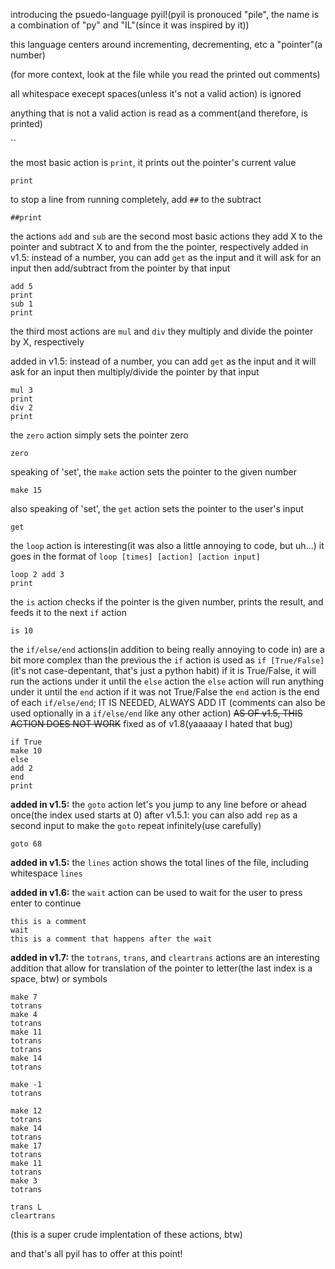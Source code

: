 introducing the psuedo-language pyil!(pyil is pronouced "pile", the name is a combination of "py" and "IL"(since it was inspired by it))
<!--(specifically it's inspired by IL, [Brainfuck](https://en.wikipedia.org/wiki/Brainfuck))-->
<!--MAKE IL THE ACTUAL LINK TO THE WIKIPEDIA PAGE-->

this language centers around incrementing, decrementing, etc a "pointer"(a number)

(for more context, look at the file while you read the printed out comments)

all whitespace execept spaces(unless it's not a valid action) is ignored

anything that is not a valid action is read as a comment(and therefore, is printed)

``


the most basic action is `print`, it prints out the pointer's current value

`print`

to stop a line from running completely, add `##` to the subtract

`##print`


the actions `add` and `sub` are the second most basic actions
they add X to the pointer and subtract X to and from the the pointer, respectively
added in v1.5: instead of a number, you can add `get` as the input and it will ask for an input then add/subtract from the pointer by that input
```
add 5
print
sub 1
print
```

the third most actions are `mul` and `div`
they multiply and divide the pointer by X, respectively

added in v1.5: instead of a number, you can add `get` as the input and it will ask for an input then multiply/divide the pointer by that input
```
mul 3
print
div 2
print
```


the `zero` action simply sets the pointer zero

`zero`




speaking of 'set', the `make` action sets the pointer to the given number

`make 15`




also speaking of 'set', the `get` action sets the pointer to the user's input

`get`




the `loop` action is interesting(it was also a little annoying to code, but uh...)
it goes in the format of `loop [times] [action] [action input]`
```
loop 2 add 3
print
```


the `is` action checks if the pointer is the given number, prints the result, and feeds it to the next `if` action

`is 10`


the `if/else/end` actions(in addition to being really annoying to code in) are a bit more complex than the previous
the `if` action is used as `if [True/False]`(it's not case-depentant, that's just a python habit)
if it is True/False, it will run the actions under it until the `else` action
the `else` action will run anything under it until the `end` action if it was not True/False
the `end` action is the end of each `if/else/end`; IT IS NEEDED, ALWAYS ADD IT
(comments can also be used optionally in a `if/else/end` like any other action)
~~AS OF v1.5, THIS ACTION DOES NOT WORK~~ fixed as of v1.8(yaaaaay I hated that bug)
```
if True
make 10
else
add 2
end
print
```


**added in v1.5:** the `goto` action let's you jump to any line before or ahead once(the index used starts at 0)
after v1.5.1: you can also add `rep` as a second input to make the `goto` repeat infinitely(use carefully)

`goto 68`

**added in v1.5:** the `lines` action shows the total lines of the file, including whitespace
`lines`

**added in v1.6:** the `wait` action can be used to wait for the user to press enter to continue
```
this is a comment
wait
this is a comment that happens after the wait
```

**added in v1.7:** the `totrans`, `trans`, and `cleartrans` actions are an interesting addition that allow for translation of the pointer to letter(the last index is a space, btw) or symbols
```
make 7
totrans
make 4
totrans
make 11
totrans
totrans
make 14
totrans

make -1
totrans

make 12
totrans
make 14
totrans
make 17
totrans
make 11
totrans
make 3
totrans

trans L
cleartrans
```
(this is a super crude implentation of these actions, btw)

and that's all pyil has to offer at this point!